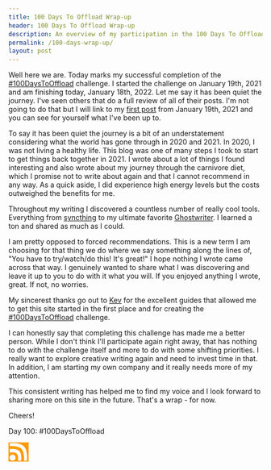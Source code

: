 ```yaml
---
title: 100 Days To Offload Wrap-up
header: 100 Days To Offload Wrap-up
description: An overview of my participation in the 100 Days To Offload challenge
permalink: /100-days-wrap-up/
layout: post
---
```


Well here we are. Today marks my successful completion of the [#100DaysToOffload](https://100daystooffload.com/) challenge. I started the challenge on January 19th, 2021 and am finishing today, January 18th, 2022. Let me say it has been quiet the journey. I've seen others that do a full review of all of their posts. I'm not going to do that but I will link to my [first post](https://rmooreblog.netlify.app/hello-world/) from January 19th, 2021 and you can see for yourself what I've been up to.

To say it has been quiet the journey is a bit of an understatement considering what the world has gone through in 2020 and 2021. In 2020, I was not living a healthy life. This blog was one of many steps I took to start to get things back together in 2021. I wrote about a lot of things I found interesting and also wrote about my journey through the carnivore diet, which I promise not to write about again and that I cannot recommend in any way. As a quick aside, I did experience high energy levels but the costs outweighed the benefits for me.

Throughout my writing I discovered a countless number of really cool tools. Everything from [syncthing](https://syncthing.net/) to my ultimate favorite [Ghostwriter](https://wereturtle.github.io/ghostwriter/). I learned a ton and shared as much as I could.

I am pretty opposed to forced recommendations. This is a new term I am choosing for that thing we do where we say something along the lines of, "You have to try/watch/do this! It's great!" I hope nothing I wrote came across that way. I genuinely wanted to share what I was discovering and leave it up to you to do with it what you will. If you enjoyed anything I wrote, great. If not, no worries.

My sincerest thanks go out to [Kev](https://kevq.uk/) for the excellent guides that allowed me to get this site started in the first place and for creating the [#100DaysToOffload](https://100daystooffload.com/) challenge.

I can honestly say that completing this challenge has made me a better person. While I don't think I'll participate again right away, that has nothing to do with the challenge itself and more to do with some shifting priorities. I really want to explore creative writing again and need to invest time in that. In addition, I am starting my own company and it really needs more of my attention.

This consistent writing has helped me to find my voice and I look forward to sharing more on this site in the future. That's a wrap - for now.

Cheers!

Day 100: #100DaysToOffload

<a href="https://rmooreblog.netlify.app/feed.xml"><img src="/assets/images/rss_feed.jpg" style="opacity:1;" width="40"/></a>
